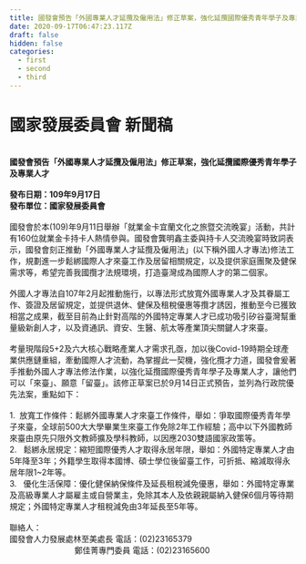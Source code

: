 ```yaml
---
title: 國發會預告「外國專業人才延攬及僱用法」修正草案，強化延攬國際優秀青年學子及專業人才
date: 2020-09-17T06:47:23.117Z
draft: false
hidden: false
categories:
  - first
  - second
  - third
---
```

# **國家發展委員會 新聞稿**

 \
**國發會預告「外國專業人才延攬及僱用法」修正草案，強化延攬國際優秀青年學子及專業人才**\
 \
**發布日期：109年9月17日**\
**發布單位：國家發展委員會**\
\
國發會於本(109)年9月11日舉辦「就業金卡宜蘭文化之旅暨交流晚宴」活動，共計有160位就業金卡持卡人熱情參與。國發會龔明鑫主委與持卡人交流晚宴時致詞表示，國發會刻正推動「外國專業人才延攬及僱用法」(以下稱外國人才專法)修法工作，規劃進一步鬆綁國際人才來臺工作及居留相關規定，以及提供家庭團聚及健保需求等，希望完善我國攬才法規環境，打造臺灣成為國際人才的第二個家。\
\
外國人才專法自107年2月起推動施行，以專法形式放寬外國專業人才及其眷屬工作、簽證及居留規定，並提供退休、健保及租稅優惠等攬才誘因，推動至今已獲致相當之成果，截至目前為止針對高階的外國特定專業人才已成功吸引矽谷臺灣幫重量級新創人才，以及資通訊、資安、生醫、航太等產業頂尖關鍵人才來臺。\
\
考量現階段5+2及六大核心戰略產業人才需求孔亟，加以後Covid-19時期全球產業供應鏈重組，牽動國際人才流動，為掌握此一契機，強化攬才力道，國發會爰著手推動外國人才專法修法作業，以強化延攬國際優秀青年學子及專業人才，讓他們可以「來臺」、願意「留臺」。該修正草案已於9月14日正式預告，並列為行政院優先法案，重點如下：\
\
1.  放寬工作條件：鬆綁外國專業人才來臺工作條件，舉如：爭取國際優秀青年學子來臺，全球前500大大學畢業生來臺工作免除2年工作經驗；高中以下外國教師來臺由原先只限外文教師擴及學科教師，以因應2030雙語國家政策等。\
2.   鬆綁永居規定：縮短國際優秀人才取得永居年限，舉如：外國特定專業人才由5年降至3年；外籍學生取得本國博、碩士學位後留臺工作，可折抵、縮減取得永居年限1~2年等。\
3.   優化生活保障：優化健保納保條件及延長租稅減免優惠，舉如：外國特定專業及高級專業人才屬雇主或自營業主，免除其本人及依親親屬納入健保6個月等待期規定；外國特定專業人才租稅減免由3年延長至5年等。\
 \
聯絡人：\
國發會人力發展處林至美處長 電話：(02)23165379\
                             鄭佳菁專門委員 電話：(02)23165600
